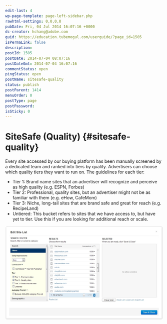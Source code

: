 ```yaml
---
edit-last: 4
wp-page-template: page-left-sidebar.php
rawhtml-settings: 0,0,0,0
pubDate: Fri, 04 Jul 2014 16:07:16 +0000
dc-creator: hchang@adobe.com
guid: https://education.tubemogul.com/userguide/?page_id=1505
isPermaLink: false
description: 
postId: 1505
postDate: 2014-07-04 08:07:16
postDateGmt: 2014-07-04 16:07:16
commentStatus: open
pingStatus: open
postName: sitesafe-quality
status: publish
postParent: 1414
menuOrder: 0
postType: page
postPassword: 
isSticky: 0
---
```


# SiteSafe (Quality) {#sitesafe-quality}

Every site accessed by our buying platform has been manually screened by a dedicated team and ranked into tiers by quality. Advertisers can choose which quality tiers they want to run on.
The guidelines for each tier:

* Tier 1: Brand name sites that an advertiser will recognize and perceive as high quality (e.g. ESPN, Forbes)
* Tier 2: Professional, quality sites, but an advertiser might not be as familiar with them (e.g. eHow, CafeMom)
* Tier 3: Niche, long-tail sites that are brand safe and great for reach (e.g. RecipeLand)
* Untiered: This bucket refers to sites that we have access to, but have yet to tier. Use this if you are looking for additional reach or                     scale.

[ ![site tool](assets/site-tool.jpeg)](assets/site-tool.jpeg)
